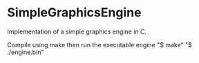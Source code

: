 # SimpleGraphicsEngine
Implementation of a simple graphics engine in C.

Compile using make then run the executable engine 
"$ make"
"$ ./engine.bin"

